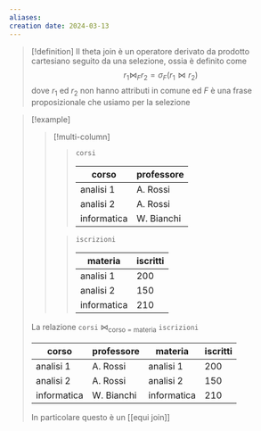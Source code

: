 ```yaml
---
aliases: 
creation date: 2024-03-13
---
```


>[!definition]
>Il theta join è un operatore derivato da prodotto cartesiano seguito da una selezione, ossia è definito come
>$$ r_{1} \bowtie_{F} r_{2} = \sigma_{F} (r_{1} \bowtie r_{2}) $$
>dove $r_{1}$ ed $r_{2}$ non hanno attributi in comune ed $F$ è una frase proposizionale che usiamo per la selezione

> [!example]
> 
>
> > [!multi-column]
> > > `corsi`
> > >
> > >| corso       | professore |
> > >| ----------- | ---------- |
> > >| analisi 1   | A. Rossi   |
> > >| analisi 2   | A. Rossi   |
> >> | informatica | W. Bianchi | 
> > 
> >> `iscrizioni`
> >>
> >> | materia     | iscritti |
> >> | ----------- | -------- |
> >> | analisi 1   | 200      |
> >> | analisi 2   | 150      |
> >> | informatica | 210      | 
> > 
>
> La relazione `corsi` $\bowtie_{\text{corso = materia}}$ `iscrizioni`
>
> | corso       | professore | materia     | iscritti |
> | ----------- | ---------- | ----------- | -------- |
> | analisi 1   | A. Rossi   | analisi 1   | 200      |
> | analisi 2   | A. Rossi   | analisi 2   | 150      |
> | informatica | W. Bianchi | informatica | 210      | 
> 
> In particolare questo è un [[equi join]]

